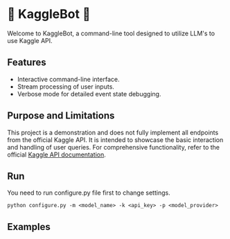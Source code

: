# 🔵 KaggleBot 🔵

Welcome to KaggleBot, a command-line tool designed to utilize LLM's to use Kaggle API.

## Features

- Interactive command-line interface.
- Stream processing of user inputs.
- Verbose mode for detailed event state debugging.

## Purpose and Limitations

This project is a demonstration and does not fully implement all endpoints from the official Kaggle API. It is intended to showcase the basic interaction and handling of user queries. For comprehensive functionality, refer to the official [Kaggle API documentation](https://github.com/Kaggle/kaggle-api).

## Run

You need to run configure.py file first to change settings.

```
python configure.py -m <model_name> -k <api_key> -p <model_provider>
```

## Examples



